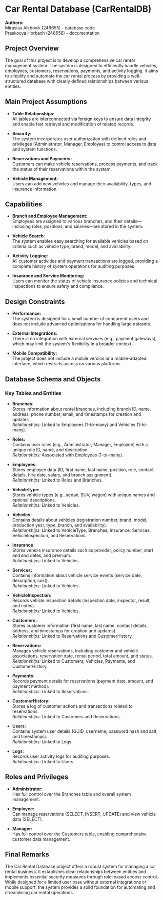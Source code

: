 # Car Rental Database (CarRentalDB)

**Authors:**  
Miraslau Alkhovik (248655) - database code </br>
Praskouya Horbach (248656) - documentation

## Project Overview

The goal of this project is to develop a comprehensive car rental management system. The system is designed to efficiently handle vehicles, employees, customers, reservations, payments, and activity logging. It aims to simplify and automate the car rental process by providing a well-structured database with clearly defined relationships between various entities.

## Main Project Assumptions

- **Table Relationships:**  
  All tables are interconnected via foreign keys to ensure data integrity and enable fast retrieval and modification of related records.

- **Security:**  
  The system incorporates user authorization with defined roles and privileges (Administrator, Manager, Employee) to control access to data and system functions.

- **Reservations and Payments:**  
  Customers can make vehicle reservations, process payments, and track the status of their reservations within the system.

- **Vehicle Management:**  
  Users can add new vehicles and manage their availability, types, and insurance information.

## Capabilities

- **Branch and Employee Management:**  
  Employees are assigned to various branches, and their details—including roles, positions, and salaries—are stored in the system.

- **Vehicle Search:**  
  The system enables easy searching for available vehicles based on criteria such as vehicle type, brand, model, and availability.

- **Activity Logging:**  
  All customer activities and payment transactions are logged, providing a complete history of system operations for auditing purposes.

- **Insurance and Service Monitoring:**  
  Users can monitor the status of vehicle insurance policies and technical inspections to ensure safety and compliance.

## Design Constraints

- **Performance:**  
  The system is designed for a small number of concurrent users and does not include advanced optimizations for handling large datasets.

- **External Integrations:**  
  There is no integration with external services (e.g., payment gateways), which may limit the system's flexibility in a broader context.

- **Mobile Compatibility:**  
  The project does not include a mobile version or a mobile-adapted interface, which restricts access on various platforms.

## Database Schema and Objects

### Key Tables and Entities

- **Branches:**  
  Stores information about rental branches, including branch ID, name, address, phone number, email, and timestamps for creation and updates.  
  *Relationships:* Linked to Employees (1-to-many) and Vehicles (1-to-many).

- **Roles:**  
  Contains user roles (e.g., Administrator, Manager, Employee) with a unique role ID, name, and description.  
  *Relationships:* Associated with Employees (1-to-many).

- **Employees:**  
  Stores employee data (ID, first name, last name, position, role, contact details, hire date, salary, and branch assignment).  
  *Relationships:* Linked to Roles and Branches.

- **VehicleType:**  
  Stores vehicle types (e.g., sedan, SUV, wagon) with unique names and optional descriptions.  
  *Relationships:* Linked to Vehicles.

- **Vehicles:**  
  Contains details about vehicles (registration number, brand, model, production year, type, branch, and availability).  
  *Relationships:* Linked to VehicleType, Branches, Insurance, Services, VehicleInspection, and Reservations.

- **Insurance:**  
  Stores vehicle insurance details such as provider, policy number, start and end dates, and premium.  
  *Relationships:* Linked to Vehicles.

- **Services:**  
  Contains information about vehicle service events (service date, description, cost).  
  *Relationships:* Linked to Vehicles.

- **VehicleInspection:**  
  Records vehicle inspection details (inspection date, inspector, result, and notes).  
  *Relationships:* Linked to Vehicles.

- **Customers:**  
  Stores customer information (first name, last name, contact details, address, and timestamps for creation and updates).  
  *Relationships:* Linked to Reservations and CustomerHistory.

- **Reservations:**  
  Manages vehicle reservations, including customer and vehicle associations, reservation date, rental period, total amount, and status.  
  *Relationships:* Linked to Customers, Vehicles, Payments, and CustomerHistory.

- **Payments:**  
  Records payment details for reservations (payment date, amount, and payment method).  
  *Relationships:* Linked to Reservations.

- **CustomerHistory:**  
  Stores a log of customer actions and transactions related to reservations.  
  *Relationships:* Linked to Customers and Reservations.

- **Users:**  
  Contains system user details (GUID, username, password hash and salt, and timestamps).  
  *Relationships:* Linked to Logs.

- **Logs:**  
  Records user activity logs for auditing purposes.  
  *Relationships:* Linked to Users.

## Roles and Privileges

- **Administrator:**  
  Has full control over the Branches table and overall system management.

- **Employee:**  
  Can manage reservations (SELECT, INSERT, UPDATE) and view vehicle data (SELECT).

- **Manager:**  
  Has full control over the Customers table, enabling comprehensive customer data management.

## Final Remarks

The Car Rental Database project offers a robust system for managing a car rental business. It establishes clear relationships between entities and implements essential security measures through role-based access control. While designed for a limited user base without external integrations or mobile support, the system provides a solid foundation for automating and streamlining car rental operations.
